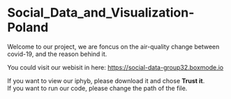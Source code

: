 # Social_Data_and_Visualization-Poland

Welcome to our project, we are foncus on the air-quality change between covid-19, and the reason behind it.  

You could visit our webisit in here: https://social-data-group32.boxmode.io

If you want to view our iphyb, please download it and chose **Trust it**.   
If you want to run our code, please change the path of the file.  

